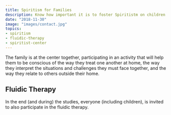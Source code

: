 ```yaml
---
title: Spiritism for Families
description: Know how important it is to foster Spiritistm on children and get to know material, practices and procedures.
date: "2018-11-30"
image: "images/contact.jpg"
topics:
- spiritism
- fluidic-therapy
- spiritist-center
---
```


The family is at the center together, participating in an activity that will
help them to be conscious of the way they treat one another at home, the way
they interpret the situations and challenges they must face together, and the
way they relate to others outside their home. 

## Fluidic Therapy
In the end (and during) the studies, everyone (including children), is invited
to also participate in the fluidic therapy.
